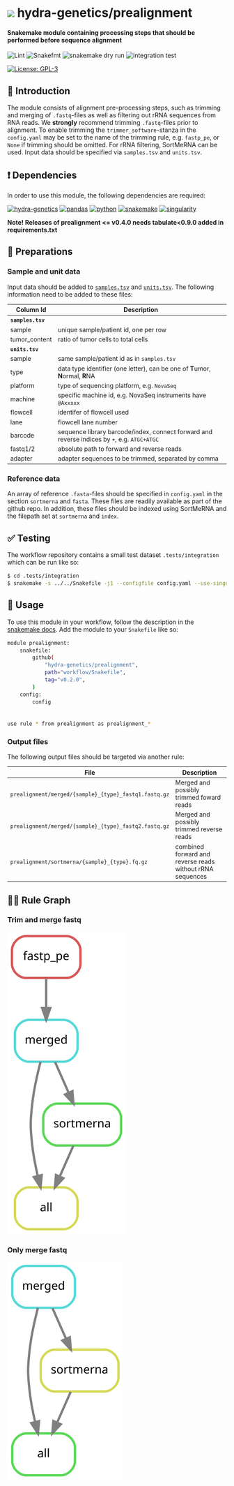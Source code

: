 # <img src="https://github.com/hydra-genetics/prealignment/blob/develop/images/hydragenetics.png" width=40 /> hydra-genetics/prealignment

#### Snakemake module containing processing steps that should be performed before sequence alignment

![Lint](https://github.com/hydra-genetics/prealignment/actions/workflows/lint.yaml/badge.svg?branch=develop)
![Snakefmt](https://github.com/hydra-genetics/prealignment/actions/workflows/snakefmt.yaml/badge.svg?branch=develop)
![snakemake dry run](https://github.com/hydra-genetics/prealignment/actions/workflows/snakemake-dry-run.yaml/badge.svg?branch=develop)
![integration test](https://github.com/hydra-genetics/prealignment/actions/workflows/integration.yaml/badge.svg?branch=develop)

[![License: GPL-3](https://img.shields.io/badge/License-GPL3-yellow.svg)](https://opensource.org/licenses/gpl-3.0.html)

## :speech_balloon: Introduction

The module consists of alignment pre-processing steps, such as trimming and merging of `.fastq`-files
as well as filtering out rRNA sequences from RNA reads. We **strongly** recommend trimming `.fastq`-files
prior to alignment. To enable trimming the `trimmer_software`-stanza in the `config.yaml` may be set to
the name of the trimming rule, e.g. `fastp_pe`, or `None` if trimming should be omitted. For rRNA
filtering, SortMeRNA can be used. Input data should be specified via `samples.tsv` and `units.tsv`. 

## :heavy_exclamation_mark: Dependencies

In order to use this module, the following dependencies are required:

[![hydra-genetics](https://img.shields.io/badge/hydragenetics-v0.11.0-blue)](https://github.com/hydra-genetics/)
[![pandas](https://img.shields.io/badge/pandas-1.3.1-blue)](https://pandas.pydata.org/)
[![python](https://img.shields.io/badge/python-3.8-blue)](https://www.python.org/)
[![snakemake](https://img.shields.io/badge/snakemake-6.10.0-blue)](https://snakemake.readthedocs.io/en/stable/)
[![singularity](https://img.shields.io/badge/singularity-3.0.0-blue)](https://sylabs.io/docs/)

**Note! Releases of prealignment <= v0.4.0 needs tabulate<0.9.0 added in requirements.txt**

## :school_satchel: Preparations

### Sample and unit data

Input data should be added to [`samples.tsv`](https://github.com/hydra-genetics/prealignment/blob/develop/config/samples.tsv)
and [`units.tsv`](https://github.com/hydra-genetics/prealignment/blob/develop/config/units.tsv).
The following information need to be added to these files:

| Column Id | Description |
| --- | --- |
| **`samples.tsv`** |
| sample | unique sample/patient id, one per row |
| tumor_content | ratio of tumor cells to total cells |
| **`units.tsv`** |
| sample | same sample/patient id as in `samples.tsv` |
| type | data type identifier (one letter), can be one of **T**umor, **N**ormal, **R**NA |
| platform | type of sequencing platform, e.g. `NovaSeq` |
| machine | specific machine id, e.g. NovaSeq instruments have `@Axxxxx` |
| flowcell | identifer of flowcell used |
| lane | flowcell lane number |
| barcode | sequence library barcode/index, connect forward and reverse indices by `+`, e.g. `ATGC+ATGC` |
| fastq1/2 | absolute path to forward and reverse reads |
| adapter | adapter sequences to be trimmed, separated by comma |

### Reference data

An array of reference `.fasta`-files should be specified in `config.yaml` in the section `sortmerna` and
`fasta`. These files are readily available as part of the github repo. In addition, these files should be
indexed using SortMeRNA and the filepath set at `sortmerna` and `index`.

## :white_check_mark: Testing

The workflow repository contains a small test dataset `.tests/integration` which can be run like so:

```bash
$ cd .tests/integration
$ snakemake -s ../../Snakefile -j1 --configfile config.yaml --use-singularity
```

## :rocket: Usage

To use this module in your workflow, follow the description in the
[snakemake docs](https://snakemake.readthedocs.io/en/stable/snakefiles/modularization.html#modules).
Add the module to your `Snakefile` like so:

```bash
module prealignment:
    snakefile:
        github(
            "hydra-genetics/prealignment",
            path="workflow/Snakefile",
            tag="v0.2.0",
        )
    config:
        config


use rule * from prealignment as prealignment_*
```

### Output files

The following output files should be targeted via another rule:

| File | Description |
|---|---|
| `prealignment/merged/{sample}_{type}_fastq1.fastq.gz` | Merged and possibly trimmed foward reads |
| `prealignment/merged/{sample}_{type}_fastq2.fastq.gz` | Merged and possibly trimmed reverse reads |
| `prealignment/sortmerna/{sample}_{type}.fq.gz` | combined forward and reverse reads without rRNA sequences|


## :judge: Rule Graph

### Trim and merge fastq

![rule_graph](images/prealignment_fastp_merge.svg)

### Only merge fastq

![rule_graph](images/prealignment_merge.svg)
